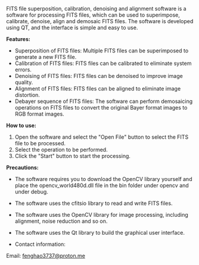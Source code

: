 FITS file superposition, calibration, denoising and alignment software is a software for processing FITS files, which can be used to superimpose, calibrate, denoise, align and demosaic FITS files. The software is developed using QT, and the interface is simple and easy to use.

**Features:**

* Superposition of FITS files: Multiple FITS files can be superimposed to generate a new FITS file.
* Calibration of FITS files: FITS files can be calibrated to eliminate system errors.
* Denoising of FITS files: FITS files can be denoised to improve image quality.
* Alignment of FITS files: FITS files can be aligned to eliminate image distortion.
* Debayer sequence of FITS files: The software can perform demosaicing operations on FITS files to convert the original Bayer format images to RGB format images.

**How to use:**

1. Open the software and select the "Open File" button to select the FITS file to be processed.
2. Select the operation to be performed.
3. Click the "Start" button to start the processing.

**Precautions:**

* The software requires you to download the OpenCV library yourself and place the opencv_world480d.dll file in the bin folder under opencv and under debug.
* The software uses the cfitsio library to read and write FITS files.
* The software uses the OpenCV library for image processing, including alignment, noise reduction and so on.
* The software uses the Qt library to build the graphical user interface.

* Contact information:

Email: fenghao3737@proton.me
